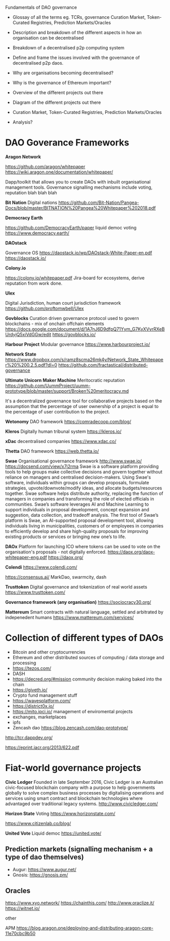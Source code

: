 
Fundamentals of DAO governance
- Glossay of all the terms eg. TCRs, governance Curation Market, Token-Curated Registries, Prediction Markets/Oracles
- Description and breakdown of the different aspects in how an organisation can be decentralised
- Breakdown of a decentralised p2p computing system
- Define and frame the issues involved with the governance of decentralised p2p daos.
- Why are organisations becoming decentralised?
- Why is the governance of Ethereum important?
- Overview of the different projects out there
- Diagram of the different projects out there
- Curation Market, Token-Curated Registries, Prediction Markets/Oracles

- Analysis?

# DAO Goverance Frameworks

**Aragon Network**

https://github.com/aragon/whitepaper
https://wiki.aragon.one/documentation/whitepaper/

Dapp/toolkit that allows you to create DAOs with inbuilt organisational management tools. Governance signalling mechanisms include voting, reputation blah blah blah

**Bit Nation**
Digital nations
https://github.com/Bit-Nation/Pangea-Docs/blob/master/BITNATION%20Pangea%20Whitepaper%202018.pdf

**Democracy Earth**

https://github.com/DemocracyEarth/paper
liquid democ voting
https://www.democracy.earth/

**DAOstack**

Governance OS
https://daostack.io/wp/DAOstack-White-Paper-en.pdf
https://daostack.io/

**Colony.io**

https://colony.io/whitepaper.pdf
Jira-board for ecosystems, derive reputation from work done.

**Ulex**

Digital Jurisdiction, human court jurisdiction framework
https://github.com/proftomwbell/Ulex

**Govblocks**
Curation driven governance protocol used to govern blockchains - mix of onchain offchain elements
https://docs.google.com/document/d/1A7nJ6D9dfpQ71Yym_G7KyXVvrRXeBUrdyjQ5xiVdGGw/edit
https://govblocks.io/

**Harbour Project**
Modular governance
https://www.harbourproject.io/

**Network State**
https://www.dropbox.com/s/ramz8scma26mk4y/Network_State_Whitepaper%20%200.2.5.pdf?dl=0
https://github.com/fractastical/distributed-governance

**Ultimate Unicorn Maker Machine**
Meritocratic reputation
https://github.com/UummProject/uumm-prototype/blob/master/support/Broken%20meritocracy.md

It's a decentralized governance tool for collaborative projects based on the assumption that the percentage of user ownership of a project is equal to the percentage of user contribution to the project.

**Wetonomy**
DAO framework
https://comradecoop.com/blog/

**Kleros**
Digitally human tribunal system
https://kleros.io/

**xDac**
decentralised companies
https://www.xdac.co/

**Thetta**
DAO framework
https://web.thetta.io/

**Swae**
Organisational governance framework
http://www.swae.io/
https://docsend.com/view/x7j2rma
Swae is a software platform providing tools to help groups make collective decisions and govern together without reliance on managers and centralised decision-makers. Using Swae's software, individuals within groups can develop proposals, formulate strategies, upvote/downvote/modify ideas, and allocate budgets/resources together. Swae software helps distribute authority, replacing the function of managers in companies and transforming the role of elected officials in communities. Swae’s software leverages AI and Machine Learning to support individuals in proposal development, concept expansion and suggestion, data collection, and tradeoff analysis. The first tool of Swae’s platform is Swae, an AI-supported proposal development tool, allowing individuals living in municipalities, customers of or employees in companies to efficiently develop and share high-quality proposals for improving existing products or services or bringing new one’s to life. 

**DAOx**
Platform for launching ICO where tokens can be used to vote on the organisation's proposals - not digitally enforced. 
https://daox.org/daox-whitepaper-eng.pdf
https://daox.org/

**Colendi**
https://www.colendi.com/


https://consensus.ai/
MarkDao, swarmcity, dash

**Trusttoken**
Digital governance and tokenization of real world assets
https://www.trusttoken.com/

**Governance framework (any organisation)**
https://sociocracy30.org/

**Mattereum**
Smart contracts with natural language, settled and arbitrated by indepenedent humans
https://www.mattereum.com/services/ 

# Collection of different types of DAOs

- Bitcoin and other cryptocurrencies
- Ethereum and other distributed sources of computing / data storage and processing
- https://tezos.com/
- DASH
- https://decred.org/#mission community decision making baked into the chain
- https://giveth.io/
- Crypto fund management stuff
- https://wavesplatform.com/
- https://district0x.io/
- https://mito.ipci.io/ management of enviromental projects
- exchanges, marketplaces
- ipfs
- Zencash dao https://blog.zencash.com/dao-prototype/

http://tcr.dappdev.org/

https://eprint.iacr.org/2013/622.pdf

# Fiat-world governance projects

**Civic Ledger**
Founded in late September 2016, Civic Ledger is an Australian civic-focused blockchain company with a purpose to help governments globally to solve complex business processes by digitalising operations and services using smart contract and blockchain technologies where advantaged over traditional legacy systems.
http://www.civicledger.com/

**Horizon State**
Voting
https://www.horizonstate.com/

https://www.citizenlab.co/blog/

**United Vote**
Liquid democ
https://united.vote/

## Prediction markets (signalling mechanism + a type of dao themselves)
- Augur: https://www.augur.net/
- Gnosis: https://gnosis.pm/

## Oracles
https://www.xyo.network/
https://chainthis.com/
http://www.oraclize.it/
https://witnet.io/

other

APM https://blog.aragon.one/deploying-and-distributing-aragon-core-11e70cbc9b50
